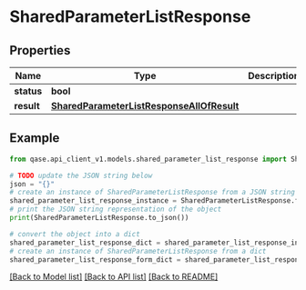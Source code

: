 # SharedParameterListResponse


## Properties

Name | Type | Description | Notes
------------ | ------------- | ------------- | -------------
**status** | **bool** |  | [optional] 
**result** | [**SharedParameterListResponseAllOfResult**](SharedParameterListResponseAllOfResult.md) |  | [optional] 

## Example

```python
from qase.api_client_v1.models.shared_parameter_list_response import SharedParameterListResponse

# TODO update the JSON string below
json = "{}"
# create an instance of SharedParameterListResponse from a JSON string
shared_parameter_list_response_instance = SharedParameterListResponse.from_json(json)
# print the JSON string representation of the object
print(SharedParameterListResponse.to_json())

# convert the object into a dict
shared_parameter_list_response_dict = shared_parameter_list_response_instance.to_dict()
# create an instance of SharedParameterListResponse from a dict
shared_parameter_list_response_form_dict = shared_parameter_list_response.from_dict(shared_parameter_list_response_dict)
```
[[Back to Model list]](../README.md#documentation-for-models) [[Back to API list]](../README.md#documentation-for-api-endpoints) [[Back to README]](../README.md)


